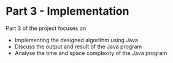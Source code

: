 # Part 3 - Implementation

Part 3 of the project focuses on

* Implementing the designed algorithm using Java
* Discuss the output and result of the Java program
* Analyse the time and space complexity of the Java program
